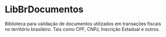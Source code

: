 # LibBrDocumentos

Biblioteca para validação de documentos utilizados em transações fiscais no território brasileiro. Tais como CPF, CNPJ, Inscrição Estadual e outros.
